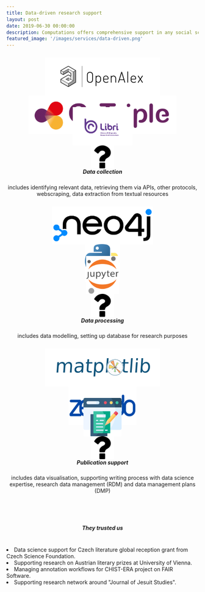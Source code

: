 ```yaml
---
title: Data-driven research support
layout: post
date: 2019-06-30 00:00:00
description: Computations offers comprehensive support in any social sciences and humanities (SSH) research which involves data usage. We are assisting research on all stages of the research lifecycle from data collection, through processing to visualisation and publication of research results (articles, books, datasets, etc.). <br><a href="/people/">Our team</a> includes data scientists, developers and SSH researchers passionate about helping researchers achieve their goals.
featured_image: '/images/services/data-driven.png'
---
```


<div class="page-blog">
    <section class="all-posts">
        <div class="wrap">
            <div class="posts__list grid">
                <div>
                    <div class="wrap grid" style="padding: 0; margin-bottom: 40px; gap: 0;">
                        <div class="wrap grid__2-col" style="padding: 10px; gap: 0; height: 110px;">
                            <div style="display: flex; justify-content: center; align-items: center;">
                                <img src="/images/services_pictures/openalex.png" style="max-height: 100px">
                            </div>
                            <div style="display: flex; justify-content: center; align-items: center;">
                                <img src="/images/services_pictures/gotriple.png" style="max-height: 100px">
                            </div>
                        </div>
                        <div class="wrap grid__2-col" style="padding: 10px; gap: 0; height: 110px;">
                            <div style="display: flex; justify-content: center; align-items: center;">
                                <img src="/images/services_pictures/elb.png" style="max-height: 100px">
                            </div>
                            <div style="display: flex; justify-content: center; align-items: center;">
                                <img src="/images/services_pictures/question-sign.png" style="max-height: 60px">
                            </div>
                        </div>
                    </div>
                    <h5 class="post__title subtitle--bold" style="text-align: center;">Data collection</h5>
                    <p style="text-align: center;">includes identifying relevant data, retrieving them via APIs, other protocols, webscraping, data extraction from textual resources</p>
                </div>
                <div>
                    <div class="wrap grid" style="padding: 0; margin-bottom: 40px; gap: 0;">
                        <div class="wrap grid__2-col" style="padding: 10px; gap: 0; height: 110px;">
                            <div style="display: flex; justify-content: center; align-items: center;">
                                <img src="/images/services_pictures/neo4j.png" style="max-height: 100px">
                            </div>
                            <div style="display: flex; justify-content: center; align-items: center;">
                                <img src="/images/services_pictures/python.png" style="max-height: 100px">
                            </div>
                        </div>
                        <div class="wrap grid__2-col" style="padding: 10px; gap: 0; height: 110px;">
                            <div style="display: flex; justify-content: center; align-items: center;">
                                <img src="/images/services_pictures/jupyter.png" style="max-height: 100px">
                            </div>
                            <div style="display: flex; justify-content: center; align-items: center;">
                                <img src="/images/services_pictures/question-sign.png" style="max-height: 60px">
                            </div>
                        </div>
                    </div>
                    <h5 class="post__title subtitle--bold" style="text-align: center;">Data processing</h5>
                    <p style="text-align: center;">includes data modelling, setting up database for research purposes</p>
                </div>
                <div>
                    <div class="wrap grid" style="padding: 0; margin-bottom: 40px; gap: 0;">
                        <div class="wrap grid__2-col" style="padding: 10px; gap: 0; height: 110px;">
                            <div style="display: flex; justify-content: center; align-items: center;">
                                <img src="/images/services_pictures/matplot.png" style="max-height: 100px">
                            </div>
                            <div style="display: flex; justify-content: center; align-items: center;">
                                <img src="/images/services_pictures/zenodo.png" style="max-height: 100px">
                            </div>
                        </div>
                        <div class="wrap grid__2-col" style="padding: 10px; gap: 0; height: 110px;">
                            <div style="display: flex; justify-content: center; align-items: center;">
                                <img src="/images/services_pictures/content-writing.png" style="max-height: 100px">
                            </div>
                            <div style="display: flex; justify-content: center; align-items: center;">
                                <img src="/images/services_pictures/question-sign.png" style="max-height: 60px">
                            </div>
                        </div>
                    </div>
                    <h5 class="post__title subtitle--bold" style="text-align: center;">Publication support</h5>
                    <p style="text-align: center;">includes data visualisation, supporting writing process with data science expertise, research data management (RDM) and data management plans (DMP)</p>
                </div>
            </div>
            <h5 class="post__title subtitle--bold" style="text-align: center; margin-bottom: 40px; margin-top: 80px;">They trusted us</h5>
            <lu>
				<li>Data science support for Czech literature global reception grant from Czech Science Foundation.</li>
				<li>Supporting research on Austrian literary prizes at University of Vienna.</li>
				<li>Managing annotation workflows for CHIST-ERA project on FAIR Software.</li>
				<li>Supporting research network around "Journal of Jesuit Studies". </li>
			</lu>
        </div>
    </section>
</div>